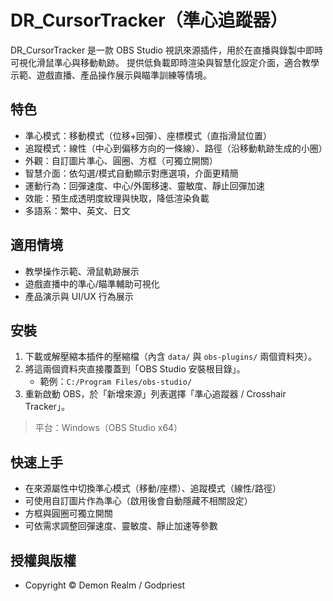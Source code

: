 # DR_CursorTracker（準心追蹤器）

DR_CursorTracker 是一款 OBS Studio 視訊來源插件，用於在直播與錄製中即時可視化滑鼠準心與移動軌跡。
提供低負載即時渲染與智慧化設定介面，適合教學示範、遊戲直播、產品操作展示與瞄準訓練等情境。

## 特色
- 準心模式：移動模式（位移+回彈）、座標模式（直指滑鼠位置）
- 追蹤模式：線性（中心到偏移方向的一條線）、路徑（沿移動軌跡生成的小圈）
- 外觀：自訂圖片準心、圓圈、方框（可獨立開關）
- 智慧介面：依勾選/模式自動顯示對應選項，介面更精簡
- 運動行為：回彈速度、中心/外圍移速、靈敏度、靜止回彈加速
- 效能：預生成透明度紋理與快取，降低渲染負載
- 多語系：繁中、英文、日文

## 適用情境
- 教學操作示範、滑鼠軌跡展示
- 遊戲直播中的準心/瞄準輔助可視化
- 產品演示與 UI/UX 行為展示

## 安裝
1. 下載或解壓縮本插件的壓縮檔（內含 `data/` 與 `obs-plugins/` 兩個資料夾）。
2. 將這兩個資料夾直接覆蓋到「OBS Studio 安裝根目錄」。
   - 範例：`C:/Program Files/obs-studio/`
3. 重新啟動 OBS，於「新增來源」列表選擇「準心追蹤器 / Crosshair Tracker」。
> 平台：Windows（OBS Studio x64）

## 快速上手
- 在來源屬性中切換準心模式（移動/座標）、追蹤模式（線性/路徑）
- 可使用自訂圖片作為準心（啟用後會自動隱藏不相關設定）
- 方框與圓圈可獨立開關
- 可依需求調整回彈速度、靈敏度、靜止加速等參數

## 授權與版權
- Copyright © Demon Realm / Godpriest


